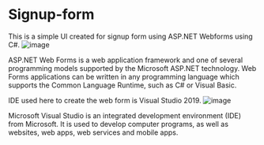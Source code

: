 # Signup-form
This is a simple UI created for signup form using ASP.NET Webforms using C#.
![image](https://user-images.githubusercontent.com/43989738/120706962-5d769f80-c4d7-11eb-93d0-22cdbe5190be.png)


ASP.NET Web Forms is a web application framework and one of several programming models supported by the Microsoft ASP.NET technology.
Web Forms applications can be written in any programming language which supports the Common Language Runtime, such as C# or Visual Basic.

IDE used here to create the web form is Visual Studio 2019.
![image](https://user-images.githubusercontent.com/43989738/120707231-b21a1a80-c4d7-11eb-90d5-6480f96c91c2.png)


Microsoft Visual Studio is an integrated development environment (IDE) from Microsoft. 
It is used to develop computer programs, as well as websites, web apps, web services and mobile apps.
